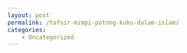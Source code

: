 ```yaml
---
layout: post
permalink: /tafsir-mimpi-potong-kuku-dalam-islam/
categories:
    - Uncategorized
---
```


